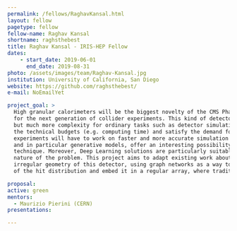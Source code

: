 ```yaml
---
permalink: /fellows/RaghavKansal.html
layout: fellow
pagetype: fellow
fellow-name: Raghav Kansal
shortname: raghsthebest
title: Raghav Kansal - IRIS-HEP Fellow
dates:
    - start_date: 2019-06-01
      end_date: 2019-08-31
photo: /assets/images/team/Raghav-Kansal.jpg
institution: University of California, San Diego
website: https://github.com/raghsthebest/
e-mail: NoEmailYet

project_goal: >
  High granular calorimeters will be the biggest novelty of the CMS Phase II upgrade and, in general,
  for the next generation of collider experiments. This kind of detectors offer more opportunities
  but much more complexity for ordinary tasks such as detector simulation. In order to stay within
  the technical budgets (e.g. computing time) and satisfy the demand for large simulation samples,
  experiments will have to work on faster and more accurate simulation techniques. Deep Learning,
  and in particular generative models, offer an interesting possibility to speed up the simulation
  technique. Moreover, Deep Learning solutions are particularly suitable for HGCAL, given the pixelated
  nature of the problem. This project aims to adapt existing work about GAN for fast simulation to the
  irregular geometry of this detector, using graph networks as a way to learn a sparse representation
  of the hit distribution and embed it in a regular array, where traditional computing vision techniques can be used.

proposal:
active: green
mentors:
  - Maurizio Pierini (CERN)
presentations:

---
```

